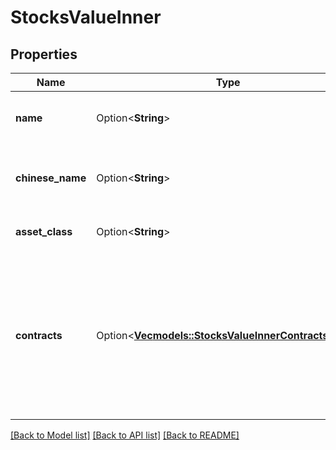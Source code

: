 # StocksValueInner

## Properties

Name | Type | Description | Notes
------------ | ------------- | ------------- | -------------
**name** | Option<**String**> | Full company name for the given contract. | [optional]
**chinese_name** | Option<**String**> | Chinese name for the given company as unicode. | [optional]
**asset_class** | Option<**String**> | Asset class for the given company. | [optional]
**contracts** | Option<[**Vec<models::StocksValueInnerContractsInner>**](stocks_value_inner_contracts_inner.md)> | A series of arrays pertaining to the same company listed by “name”. Typically differentiated based on currency of the primary exchange.  | [optional]

[[Back to Model list]](../README.md#documentation-for-models) [[Back to API list]](../README.md#documentation-for-api-endpoints) [[Back to README]](../README.md)
